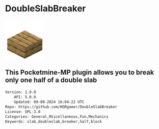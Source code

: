 # DoubleSlabBreaker
<img src="https://raw.githubusercontent.com/HGRgamer/DoubleSlabBreaker/315d35ef91204cda4cfaef204e50ebd968f370b3/icon.png" width="128" height="128" />

## This Pocketmine-MP plugin allows you to break only one half of a double slab
```properties
Version: 1.0.0
    API: 5.0.0
    Updated: 09-08-2024 16:04:22 UTC
Repo: https://github.com/HGRgamer/DoubleSlabBreaker
License: GPL-3.0
Categories: General,Miscellaneous,Fun,Mechanics
Keywords: slab,doubleslab,breaker,half,block
```